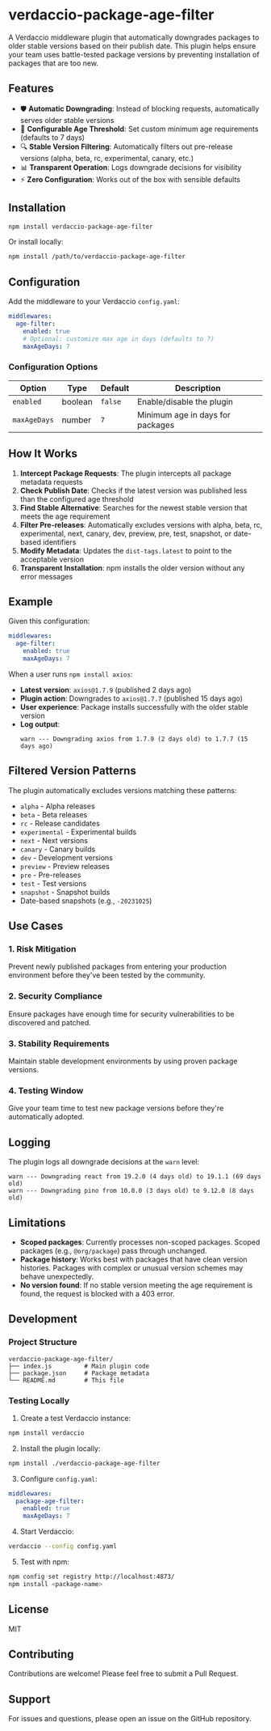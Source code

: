 # verdaccio-package-age-filter

A Verdaccio middleware plugin that automatically downgrades packages to older stable versions based on their publish date. This plugin helps ensure your team uses battle-tested package versions by preventing installation of packages that are too new.

## Features

- 🛡️ **Automatic Downgrading**: Instead of blocking requests, automatically serves older stable versions
- 🎯 **Configurable Age Threshold**: Set custom minimum age requirements (defaults to 7 days)
- 🔍 **Stable Version Filtering**: Automatically filters out pre-release versions (alpha, beta, rc, experimental, canary, etc.)
- 📊 **Transparent Operation**: Logs downgrade decisions for visibility
- ⚡ **Zero Configuration**: Works out of the box with sensible defaults

## Installation

```bash
npm install verdaccio-package-age-filter
```

Or install locally:

```bash
npm install /path/to/verdaccio-package-age-filter
```

## Configuration

Add the middleware to your Verdaccio `config.yaml`:

```yaml
middlewares:
  age-filter:
    enabled: true
    # Optional: customize max age in days (defaults to 7)
    maxAgeDays: 7
```

### Configuration Options

| Option | Type | Default | Description |
|--------|------|---------|-------------|
| `enabled` | boolean | `false` | Enable/disable the plugin |
| `maxAgeDays` | number | `7` | Minimum age in days for packages |

## How It Works

1. **Intercept Package Requests**: The plugin intercepts all package metadata requests
2. **Check Publish Date**: Checks if the latest version was published less than the configured age threshold
3. **Find Stable Alternative**: Searches for the newest stable version that meets the age requirement
4. **Filter Pre-releases**: Automatically excludes versions with alpha, beta, rc, experimental, next, canary, dev, preview, pre, test, snapshot, or date-based identifiers
5. **Modify Metadata**: Updates the `dist-tags.latest` to point to the acceptable version
6. **Transparent Installation**: npm installs the older version without any error messages

## Example

Given this configuration:

```yaml
middlewares:
  age-filter:
    enabled: true
    maxAgeDays: 7
```

When a user runs `npm install axios`:

- **Latest version**: `axios@1.7.9` (published 2 days ago)
- **Plugin action**: Downgrades to `axios@1.7.7` (published 15 days ago)
- **User experience**: Package installs successfully with the older stable version
- **Log output**:
  ```
  warn --- Downgrading axios from 1.7.9 (2 days old) to 1.7.7 (15 days ago)
  ```

## Filtered Version Patterns

The plugin automatically excludes versions matching these patterns:

- `alpha` - Alpha releases
- `beta` - Beta releases
- `rc` - Release candidates
- `experimental` - Experimental builds
- `next` - Next versions
- `canary` - Canary builds
- `dev` - Development versions
- `preview` - Preview releases
- `pre` - Pre-releases
- `test` - Test versions
- `snapshot` - Snapshot builds
- Date-based snapshots (e.g., `-20231025`)

## Use Cases

### 1. **Risk Mitigation**
Prevent newly published packages from entering your production environment before they've been tested by the community.

### 2. **Security Compliance**
Ensure packages have enough time for security vulnerabilities to be discovered and patched.

### 3. **Stability Requirements**
Maintain stable development environments by using proven package versions.

### 4. **Testing Window**
Give your team time to test new package versions before they're automatically adopted.

## Logging

The plugin logs all downgrade decisions at the `warn` level:

```
warn --- Downgrading react from 19.2.0 (4 days old) to 19.1.1 (69 days old)
warn --- Downgrading pino from 10.0.0 (3 days old) to 9.12.0 (8 days old)
```

## Limitations

- **Scoped packages**: Currently processes non-scoped packages. Scoped packages (e.g., `@org/package`) pass through unchanged.
- **Package history**: Works best with packages that have clean version histories. Packages with complex or unusual version schemes may behave unexpectedly.
- **No version found**: If no stable version meeting the age requirement is found, the request is blocked with a 403 error.

## Development

### Project Structure

```
verdaccio-package-age-filter/
├── index.js         # Main plugin code
├── package.json     # Package metadata
└── README.md        # This file
```

### Testing Locally

1. Create a test Verdaccio instance:

```bash
npm install verdaccio
```

2. Install the plugin locally:

```bash
npm install ./verdaccio-package-age-filter
```

3. Configure `config.yaml`:

```yaml
middlewares:
  package-age-filter:
    enabled: true
    maxAgeDays: 7
```

4. Start Verdaccio:

```bash
verdaccio --config config.yaml
```

5. Test with npm:

```bash
npm config set registry http://localhost:4873/
npm install <package-name>
```

## License

MIT

## Contributing

Contributions are welcome! Please feel free to submit a Pull Request.

## Support

For issues and questions, please open an issue on the GitHub repository.
